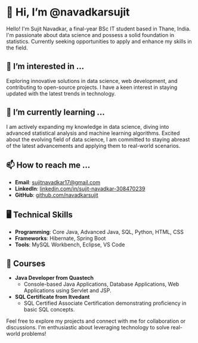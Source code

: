 # 👋 Hi, I’m @navadkarsujit

Hello! I'm Sujit Navadkar, a final-year BSc IT student based in Thane, India. I'm passionate about data science and possess a solid foundation in statistics. Currently seeking opportunities to apply and enhance my skills in the field.

## 👀 I’m interested in ...

Exploring innovative solutions in data science, web development, and contributing to open-source projects. I have a keen interest in staying updated with the latest trends in technology.

## 🌱 I’m currently learning ...

I am actively expanding my knowledge in data science, diving into advanced statistical analysis and machine learning algorithms. 
Excited about the evolving field of data science, I am committed to staying abreast of the latest advancements and applying them to real-world scenarios.

## 📫 How to reach me ...

- **Email**: sujitnavadkar17@gmail.com
- **LinkedIn**: [linkedin.com/in/sujit-navadkar-308470239](https://www.linkedin.com/in/sujit-navadkar-308470239)
- **GitHub**: [github.com/navadkarsujit](https://github.com/navadkarsujit)

## 🖥️ Technical Skills

- **Programming**: Core Java, Advanced Java, SQL, Python, HTML, CSS
- **Frameworks**: Hibernate, Spring Boot
- **Tools**: MySQL Workbench, Eclipse, VS Code

## 🚀 Courses

- **Java Developer from Quastech**
  - Console-based Java Applications, Database Applications, Web Applications using Servlet and JSP.
- **SQL Certificate from Itvedant**
  - SQL Certified Associate Certification demonstrating proficiency in basic SQL concepts.

Feel free to explore my projects and connect with me for collaboration or discussions. I'm enthusiastic about leveraging technology to solve real-world problems!

